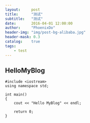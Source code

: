 ```yaml
---
layout:     post
title:      "测试"
subtitle:   "测试"
date:       2016-04-01 12:00:00
author:     "PhoenixDo"
header-img: "img/post-bg-alibaba.jpg"
header-mask: 0.3
catalog:    true
tags:
    - test
---
```




## HelloMyBlog

    #include <iostream>
    using namespace std;

    int main()
    {
        cout << "Hello MyBlog" << endl;

        return 0;
    }
 

  
